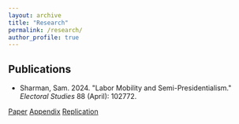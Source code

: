 ```yaml
---
layout: archive
title: "Research"
permalink: /research/
author_profile: true
---
```


## Publications

- Sharman, Sam. 2024. "Labor Mobility and Semi-Presidentialism." *Electoral Studies* 88 (April): 102772.

<a href="https://doi.org/10.1016/j.electstud.2024.102772">Paper</a>
<a href="https://ars.els-cdn.com/content/image/1-s2.0-S0261379424000301-mmc1.pdf">Appendix</a>
<a href="https://doi.org/10.7910/DVN/1U75SU">Replication</a>